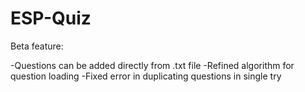 # ESP-Quiz

Beta feature:

-Questions can be added directly from .txt file
-Refined algorithm for question loading
-Fixed error in duplicating questions in single try
